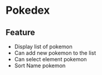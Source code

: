 # Pokedex

## Feature

- Display list of pokemon
- Can add new pokemon to the list
- Can select element pokemon
- Sort Name pokemon

